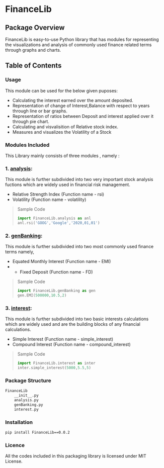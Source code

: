 # FinanceLib

## Package Overview
FinanceLib is easy-to-use Python library that has modules for representing the visualizations and analysis of commonly used finance related terms through graphs and charts.
  
## Table of Contents
 ### Usage
 This module can be used for the below given puposes:
 * Calculating the interest earned over the amount deposited.
 * Representation of change of Interest,Balance with respect to years through line or bar graphs.
 * Representation of ratios between Deposit and interest applied over it through pie chart.
 * Calculating and visvalisition of Relative stock index.
 * Measures and visualizes the Volatility of a Stock 
 
 ### Modules Included
   This Library mainly consists of three modules , namely :
   ### 1. [**analysis**](https://github.com/sris-spec/FinanceLib/blob/master/src/FinanceLib/analysis.py):
   This module is further subdivided into two very important stock analysis  fuctions which are widely used in financial risk management.
   * Relative Strength Index (Function name - rsi)
   * Volatility (Function name - volatility)
   > Sample Code
   > ```python
   > import FinanceLib.analysis as anl
   > anl.rsi('GOOG','Google','2020,01,01') 
   > ```
   
   ### 2. [**genBanking**](https://github.com/sris-spec/FinanceLib/blob/master/src/FinanceLib/genBanking.py):
   This module is further subdivided into two most commonly used finance terms namely,
   * Equated Monthly Interest (Function name - EMI)
   * * Fixed Deposit (Function name - FD)
   > Sample Code
   > ```python
   > import FinanceLib.genBanking as gen
   > gen.EMI(500000,10.5,2)
   > ```

   ### 3. [**interest**](https://github.com/sris-spec/FinanceLib/blob/master/src/FinanceLib/interest.py):
   This module is further subdivided into two basic interests calculations which are widely used and are the building blocks of any financial calculations.
   * Simple Interest (Function name - simple_interest)
   * Compound Interest (Function name - compound_interest)
   > Sample Code
   >```python
   >import FinanceLib.interest as inter
   >inter.simple_interest(5000,5.5,5)
   >```
   
  ### Package Structure
  ```bash
  FinanceLib
      __init__.py
      analysis.py
      genBanking.py
      interest.py
   ```
  ### Installation
  ```bash
  pip install FinanceLib==0.0.2
  ```
  ### Licence
  All the codes included in this packaging library is licensed under MIT License.
   
 
